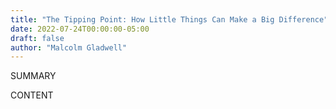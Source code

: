 ```yaml
---
title: "The Tipping Point: How Little Things Can Make a Big Difference"
date: 2022-07-24T00:00:00-05:00
draft: false
author: "Malcolm Gladwell"
---
```


SUMMARY

<!--more-->

CONTENT